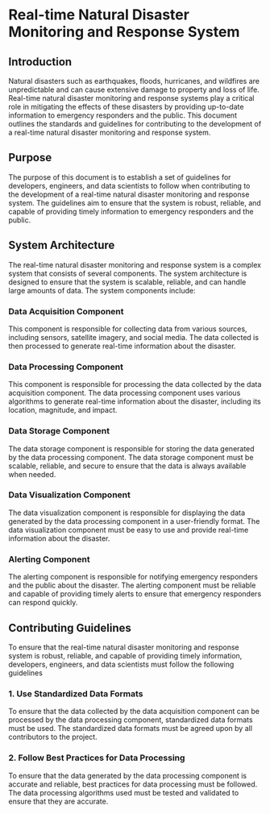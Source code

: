 
# Real-time Natural Disaster Monitoring and Response System

## Introduction

Natural disasters such as earthquakes, floods, hurricanes, and wildfires are unpredictable and can cause extensive damage to property and loss of life. Real-time natural disaster monitoring and response systems play a critical role in mitigating the effects of these disasters by providing up-to-date information to emergency responders and the public. This document outlines the standards and guidelines for contributing to the development of a real-time natural disaster monitoring and response system.

## Purpose

The purpose of this document is to establish a set of guidelines for developers, engineers, and data scientists to follow when contributing to the development of a real-time natural disaster monitoring and response system. The guidelines aim to ensure that the system is robust, reliable, and capable of providing timely information to emergency responders and the public.

## System Architecture

The real-time natural disaster monitoring and response system is a complex system that consists of several components. The system architecture is designed to ensure that the system is scalable, reliable, and can handle large amounts of data. The system components include:

### Data Acquisition Component
This component is responsible for collecting data from various sources, including sensors, satellite imagery, and social media. The data collected is then processed to generate real-time information about the disaster.

### Data Processing Component
This component is responsible for processing the data collected by the data acquisition component. The data processing component uses various algorithms to generate real-time information about the disaster, including its location, magnitude, and impact.

### Data Storage Component
The data storage component is responsible for storing the data generated by the data processing component. The data storage component must be scalable, reliable, and secure to ensure that the data is always available when needed.

### Data Visualization Component
The data visualization component is responsible for displaying the data generated by the data processing component in a user-friendly format. The data visualization component must be easy to use and provide real-time information about the disaster.

### Alerting Component
The alerting component is responsible for notifying emergency responders and the public about the disaster. The alerting component must be reliable and capable of providing timely alerts to ensure that emergency responders can respond quickly.

## Contributing Guidelines
To ensure that the real-time natural disaster monitoring and response system is robust, reliable, and capable of providing timely information, developers, engineers, and data scientists must follow the following guidelines

### 1. Use Standardized Data Formats
To ensure that the data collected by the data acquisition component can be processed by the data processing component, standardized data formats must be used. The standardized data formats must be agreed upon by all contributors to the project.

### 2. Follow Best Practices for Data Processing
To ensure that the data generated by the data processing component is accurate and reliable, best practices for data processing must be followed. The data processing algorithms used must be tested and validated to ensure that they are accurate.
